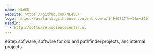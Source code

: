 ```yaml
---
name: NLeSC
website: https://github.com/NLeSC/
logo: https://avatars1.githubusercontent.com/u/14940717?v=3&s=200
usedIn:
  - http://software.esciencecenter.nl
---
```

eStep software, software for old and pathfinder projects, and internal
projects.
